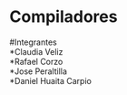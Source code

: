 # Compiladores
#Integrantes  
*Claudia Veliz  
*Rafael Corzo  
*Jose Peraltilla  
*Daniel Huaita Carpio
